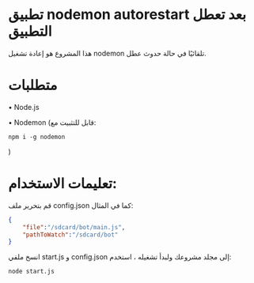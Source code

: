 # تطبيق nodemon autorestart بعد تعطل التطبيق

هذا المشروع هو إعادة تشغيل nodemon تلقائيًا في حالة حدوث عطل.

# متطلبات

• Node.js

• Nodemon (قابل للتثبيت مع:

    npm i -g nodemon

)

# تعليمات الاستخدام:

قم بتحرير ملف config.json كما في المثال:

```json
{
    "file":"/sdcard/bot/main.js",
    "pathToWatch":"/sdcard/bot"
}
```

انسخ ملفي start.js و config.json إلى مجلد مشروعك ولبدأ تشغيله ، استخدم:

    node start.js
